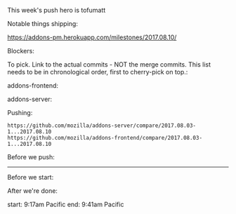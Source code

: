 This week's push hero is tofumatt

Notable things shipping:

https://addons-pm.herokuapp.com/milestones/2017.08.10/

Blockers:


To pick.  Link to the actual commits - NOT the merge commits.  This list needs
to be in chronological order, first to cherry-pick on top.:


addons-frontend:

addons-server:


Pushing:

    https://github.com/mozilla/addons-server/compare/2017.08.03-1...2017.08.10
    https://github.com/mozilla/addons-frontend/compare/2017.08.03-1...2017.08.10


Before we push:

-------------------------------------------------------------------------------
Before we start:


After we're done:


start: 9:17am Pacific
end: 9:41am Pacific
